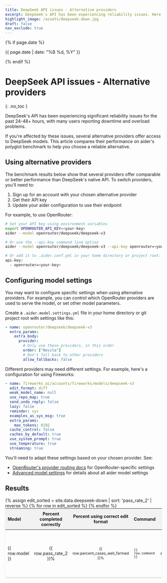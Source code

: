 ```yaml
---
title: DeepSeek API issues - Alternative providers
excerpt: DeepSeek's API has been experiencing reliability issues. Here are alternative providers you can use.
highlight_image: /assets/deepseek-down.jpg
draft: false
nav_exclude: true
---
```

{% if page.date %}
<p class="post-date">{{ page.date | date: "%B %d, %Y" }}</p>
{% endif %}

# DeepSeek API issues - Alternative providers
{: .no_toc }

<canvas id="editChart" width="800" height="450" style="margin-top: 20px"></canvas>

DeepSeek's API has been experiencing significant reliability issues for the past 24-48+ hours, with many users reporting downtime and overload problems.

If you're affected by these issues, several alternative providers offer access to DeepSeek models. This article compares their performance on aider's polyglot benchmark to help you choose a reliable alternative.

## Using alternative providers

The benchmark results below show that several providers offer comparable or better performance than DeepSeek's native API. To switch providers, you'll need to:

1. Sign up for an account with your chosen alternative provider
2. Get their API key
3. Update your aider configuration to use their endpoint

For example, to use OpenRouter:

```bash
# Set your API key using environment variables
export OPENROUTER_API_KEY=<your-key>
aider --model openrouter/deepseek/deepseek-v3

# Or use the --api-key command line option
aider --model openrouter/deepseek/deepseek-v3 --api-key openrouter=<your-key>

# Or add it to .aider.conf.yml in your home directory or project root:
api-key:
  - openrouter=<your-key>
```

## Configuring model settings

You may want to configure specific settings when using alternative providers. For example, you can control which OpenRouter providers are used to serve the model, or set other model parameters.

Create a `.aider.model.settings.yml` file in your home directory or git project root with settings like this:

```yaml
- name: openrouter/deepseek/deepseek-v3
  extra_params:
    extra_body:
      provider:
        # Only use these providers, in this order
        order: ["Novita"]
        # Don't fall back to other providers
        allow_fallbacks: false
```

Different providers may need different settings. For example, here's a configuration for using Fireworks:

```yaml
- name: fireworks_ai/accounts/fireworks/models/deepseek-v3
  edit_format: diff
  weak_model_name: null
  use_repo_map: true
  send_undo_reply: false
  lazy: false
  reminder: sys
  examples_as_sys_msg: true
  extra_params:
    max_tokens: 8192
  cache_control: false
  caches_by_default: true
  use_system_prompt: true
  use_temperature: true
  streaming: true
```

You'll need to adapt these settings based on your chosen provider. See:
- [OpenRouter's provider routing docs](https://openrouter.ai/docs/provider-routing) for OpenRouter-specific settings
- [Advanced model settings](https://aider.chat/docs/config/adv-model-settings.html#model-settings) for details about all aider model settings

## Results

<table style="width: 100%; max-width: 800px; margin: auto; border-collapse: collapse; box-shadow: 0 2px 4px rgba(0,0,0,0.1); font-size: 14px;">
  <thead style="background-color: #f2f2f2;">
    <tr>
      <th style="padding: 8px; text-align: left;">Model</th>
      <th style="padding: 8px; text-align: center;">Percent completed correctly</th>
      <th style="padding: 8px; text-align: center;">Percent using correct edit format</th>
      <th style="padding: 8px; text-align: left;">Command</th>
      <th style="padding: 8px; text-align: center;">Edit format</th>
      <th style="padding: 8px; text-align: center;">Total Cost</th>
    </tr>
  </thead>
  <tbody>
    {% assign edit_sorted = site.data.deepseek-down | sort: 'pass_rate_2' | reverse %}
    {% for row in edit_sorted %}
      <tr style="border-bottom: 1px solid #ddd;">
        <td style="padding: 8px;">{{ row.model }}</td>
        <td style="padding: 8px; text-align: center;">{{ row.pass_rate_2 }}%</td>
        <td style="padding: 8px; text-align: center;">{{ row.percent_cases_well_formed }}%</td>
        <td style="padding: 8px;"><code>{{ row.command }}</code></td>
        <td style="padding: 8px; text-align: center;">{{ row.edit_format }}</td>
        <td style="padding: 8px; text-align: center;">{% if row.total_cost == 0 %}?{% else %}${{ row.total_cost | times: 1.0 | round: 2 }}{% endif %}</td>
      </tr>
    {% endfor %}
  </tbody>
</table>

<script src="https://unpkg.com/patternomaly/dist/patternomaly.js"></script>
<script src="https://cdn.jsdelivr.net/npm/chart.js"></script>
<script>
{% assign data_source = edit_sorted %}
{% assign pass_rate_field = "pass_rate_2" %}
{% assign highlight_model = "+" %}
{% assign show_legend = false %}
{% include leaderboard.js %}
</script>
<style>
  tr.selected {
    color: #0056b3;
  }
  table {
    table-layout: fixed;
  }
  td, th {
    word-wrap: break-word;
    overflow-wrap: break-word;
  }
  td:nth-child(3), td:nth-child(4) {
    font-size: 12px;
  }
</style>

